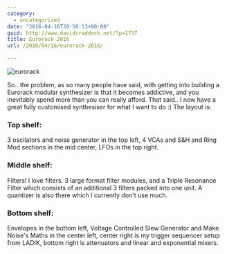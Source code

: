 ```yaml
---
category:
  - uncategorized
date: "2016-04-16T20:58:13+00:00"
guid: http://www.davidcraddock.net/?p=1737
title: Eurorack 2016
url: /2016/04/16/eurorack-2016/

---
```

![eurorack](/wp-content/uploads/2016/04/eurorack.png)

So.. the problem, as so many people have said, with getting into building a Eurorack modular synthesizer is that it becomes addictive, and you inevitably spend more than you can really afford. That said.. I now have a great fully customised synthesiser for what I want to do :) The layout is:

### Top shelf:

3 oscilators and noise generator in the top left, 4 VCAs and S&H and Ring Mod sections in the mid center, LFOs in the top right.

### Middle shelf:

Filters! I love filters. 3 large format filter modules, and a Triple Resonance Filter which consists of an additional 3 filters packed into one unit. A quantizer is also there which I currently don't use much.

### Bottom shelf:

Envelopes in the bottom left, Voltage Controlled Slew Generator and Make Noise's Maths in the center left, center right is my trigger sequencer setup from LADIK, bottom right is attenuators and linear and exponential mixers.

